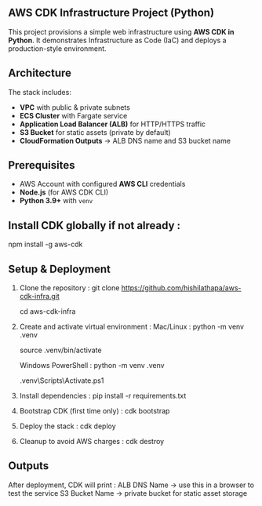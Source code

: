 ## AWS CDK Infrastructure Project (Python)

This project provisions a simple web infrastructure using **AWS CDK in Python**.
It demonstrates Infrastructure as Code (IaC) and deploys a production-style environment.

## Architecture
The stack includes:
- **VPC** with public & private subnets
- **ECS Cluster** with Fargate service
- **Application Load Balancer (ALB)** for HTTP/HTTPS traffic
- **S3 Bucket** for static assets (private by default)
- **CloudFormation Outputs** → ALB DNS name and S3 bucket name

## Prerequisites
- AWS Account with configured **AWS CLI** credentials
- **Node.js** (for AWS CDK CLI)
- **Python 3.9+** with `venv`

## Install CDK globally if not already :

npm install -g aws-cdk


## Setup & Deployment

1. Clone the repository :
   git clone https://github.com/hishilathapa/aws-cdk-infra.git

    cd aws-cdk-infra

3. Create and activate virtual environment :
    Mac/Linux : python -m venv .venv  

    source .venv/bin/activate
   
    Windows PowerShell : python -m venv .venv

   .venv\Scripts\Activate.ps1   

5. Install dependencies :
    pip install -r requirements.txt

6. Bootstrap CDK (first time only) :
    cdk bootstrap

7. Deploy the stack :
    cdk deploy

8. Cleanup to avoid AWS charges :
    cdk destroy

## Outputs
After deployment, CDK will print :
ALB DNS Name → use this in a browser to test the service
S3 Bucket Name → private bucket for static asset storage







